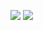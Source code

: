 ![](https://github-readme-stats.vercel.app/api?username=QuickOrBeDead&theme=dark&hide_border=false&include_all_commits=true&count_private=true)
![](https://github-readme-stats.vercel.app/api/top-langs/?username=QuickOrBeDead&theme=dark&hide_border=false&include_all_commits=true&count_private=true&layout=compact&langs_count=10&hide=html,css)

